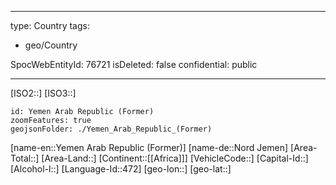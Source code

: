 ﻿---

type: Country
tags:
- geo/Country

SpocWebEntityId: 76721
isDeleted: false
confidential: public

---
[ISO2::]
[ISO3::]
```leaflet
id: Yemen Arab Republic (Former)
zoomFeatures: true
geojsonFolder: ./Yemen_Arab_Republic_(Former)
```

[name-en::Yemen Arab Republic (Former)]
[name-de::Nord Jemen]
[Area-Total::]
[Area-Land::]
[Continent::[[Africa]]]
[VehicleCode::]
[Capital-Id::]
[Alcohol-l::]
[Language-Id::472]
[geo-lon::]
[geo-lat::]

